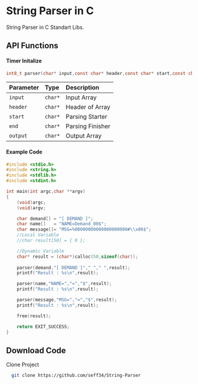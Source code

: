
# String Parser in C

String Parser in C Standart Libs.



## API Functions

#### Timer Initalize
```c
int8_t parser(char* input,const char* header,const char* start,const char* end,char* output );
```

| Parameter | Type     | Description                |
| :-------- | :------- | :------------------------- |
| `input` | `char*` | Input Array |
| `header ` | `char*` | Header of Array|
| `start  ` | `char*` | Parsing Starter |
| `end  ` | `char*` | Parsing Finisher |
| `output  ` | `char*` | Output Array |

#### Example Code
```c
#include <stdio.h>
#include <string.h>
#include <stdlib.h>
#include <stdint.h>

int main(int argc,char **argv)
{
    (void)argc;
    (void)argv;

    char demand[] = "[ DEMAND ]";
    char name[]   = "NAME=Demand_00$";
    char message[]= "MSG=%00000000000000000000#\\x06$";
    //Local Variable
    //char result[50] = { 0 };

    //Dynamic Variable
    char* result = (char*)calloc(50,sizeof(char));
    
    parser(demand,"[ DEMAND ]"," "," ",result);
    printf("Result : %s\n",result);

    parser(name,"NAME=","=","$",result);
    printf("Result : %s\n",result);

    parser(message,"MSG=","=","$",result);
    printf("Result : %s\n",result);

    free(result);

    return EXIT_SUCCESS;
}
```

## Download Code

Clone Project

```bash
  git clone https://github.com/seff34/String-Parser
```


  
